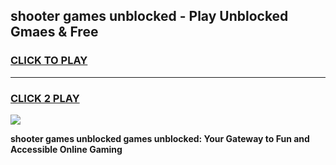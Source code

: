 
## shooter games unblocked - Play Unblocked Gmaes & Free
<h3>
<a href="https://premium.freeplayer.one?title=shooter_games_unblocked&ref=20F">CLICK TO PLAY</a></h3>
<hr>

<h3>
<a href="https://premium.freeplayer.one?title=shooter_games_unblocked&ref=20F">CLICK 2 PLAY</a>
  
</h3>

<a href="https://premium.freeplayer.one?title=shooter_games_unblocked&ref=20F/"><img src="https://clearcache.store/games.png"></a>


**shooter games unblocked games unblocked: Your Gateway to Fun and Accessible Online Gaming**
